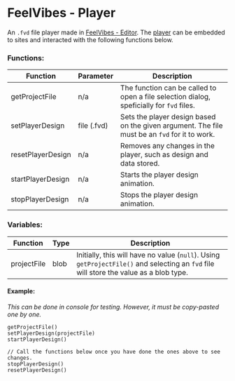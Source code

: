 # FeelVibes - Player
An `.fvd` file player made in [FeelVibes - Editor](https://nif-kun.github.io/feel-vibes-web-editor/). The [player](https://nif-kun.github.io/feel-vibes-web-player/) can be embedded to sites and interacted with the following functions below.

### Functions:
Function          | Parameter   | Description
------------------|-------------|------------
getProjectFile    | n/a         | The function can be called to open a file selection dialog, speficially for `fvd` files.
setPlayerDesign   | file (.fvd) | Sets the player design based on the given argument. The file must be an `fvd` for it to work.
resetPlayerDesign | n/a         | Removes any changes in the player, such as design and data stored.
startPlayerDesign | n/a         | Starts the player design animation.
stopPlayerDesign  | n/a         | Stops the player design animation.

### Variables:
Function          | Type   | Description
------------------|--------|------------
projectFile       | blob   | Initially, this will have no value (`null`). Using `getProjectFile()` and selecting an `fvd` file will store the value as a blob type.

#### Example: 
*This can be done in console for testing. However, it must be copy-pasted one by one.*
```
getProjectFile()
setPlayerDesign(projectFile)
startPlayerDesign()

// Call the functions below once you have done the ones above to see changes.
stopPlayerDesign()
resetPlayerDesign()
```
